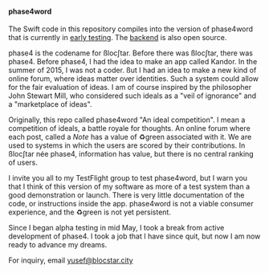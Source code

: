 #### phase4word

The Swift code in this repository compiles into the version of phase4word that is currently in [early testing](https://phase4word.webnode.com). The [backend](https://github.com/KandorApp/ipfs-endpoint) is also open source.

phase4 is the codename for ßloc∫tar. Before there was ßloc∫tar, there was phase4. Before phase4, I had the idea to make an app called Kandor. In the summer of 2015, I was not a coder. ßut I had an idea to make a new kind of online forum, where ideas matter over identities. Such a system could allow for the fair evaluation of ideas. I am of course inspired by the philosopher John Stewart Mill, who considered such ideals as a "veil of ignorance" and a "marketplace of ideas". 

Originally, this repo called phase4word "An ideal competition". I mean a competition of ideals, a battle royale for thoughts. An online forum where each post, called a _Note_ has a value of ♻️green associated with it. We are used to systems in which the users are scored by their contributions. In ßloc∫tar née phase4, information has value, but there is no central ranking of users.

I invite you all to my TestFlight group to test phase4word, but I warn you that I think of this version of my software as more of a test system than a good demonstration or launch. There is very little documentation of the code, or instructions inside the app. phase4word is not a viable consumer experience, and the ♻️green is not yet persistent.

Since I began alpha testing in mid May, I took a break from active development of phase4. I took a job that I have since quit, but now I am now ready to advance my dreams.

For inquiry, email yusef@blocstar.city
